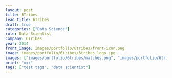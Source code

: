 ```yaml
---
layout: post
title: 6Tribes
lead_title: 6Tribes
draft: true
categories: ["Data Science"]
role: Data Scientist
Company: 6Tribes
year: 2014
front_image: images/portfolio/6tribes/front-icon.png
image: images/portfolio/6tribes/6tribes_logo.jpg
images: ["images/portfolio/6tribes/matches.png", "images/portfolio/6tribes/matches2.png", "images/portfolio/6tribes/social_dna.jpg"]
brief: "xxx"
tags: ["test tags", "data scientist"]
---
```


